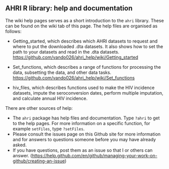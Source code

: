 ## AHRI R library: help and documentation

The wiki help pages serves as a short introduction to the `ahri`
library. These can be found on the wiki tab of this page. The help files
are organised as follows:

  - Getting\_started, which describes which AHRI datasets to request and
    where to put the downloaded .dta datasets. It also shows how to set
    the path to your datasets and read in the .dta datasets.
    <https://github.com/vando026/ahri_help/wiki/Getting_started>

  - Set\_functions, which describes a range of functions for processing
    the data, subsetting the data, and other data tasks.
    <https://github.com/vando026/ahri_help/wiki/Set_functions>

  - hiv\_files, which describes functions used to make the HIV incidence
    datasets, impute the seroconversion dates, perform multiple
    imputation, and calculate annual HIV incidence.

There are other sources of help:

  - The `ahri` package has help files and documentation. Type `?ahri` to
    get to the help pages. For more information on a specific function,
    for example `setFiles`, type `?setFiles`.
  - Please consult the issues page on this Github site for more
    information and for answers to questions someone before you may have
    already asked.
  - If you have questions, post them as an issue so that I or others can
    answer.
    (<https://help.github.com/en/github/managing-your-work-on-github/creating-an-issue>)
